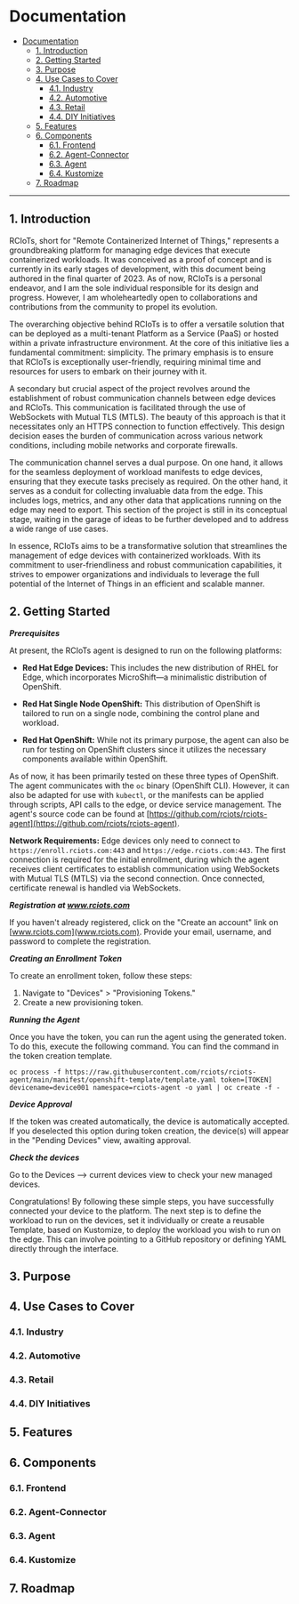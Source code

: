 # Documentation

- [Documentation](#documentation)
  - [1. Introduction](#1-introduction)
  - [2. Getting Started](#2-getting-started)
  - [3. Purpose](#3-purpose)
  - [4. Use Cases to Cover](#4-use-cases-to-cover)
    - [4.1. Industry](#41-industry)
    - [4.2. Automotive](#42-automotive)
    - [4.3. Retail](#43-retail)
    - [4.4. DIY Initiatives](#44-diy-initiatives)
  - [5. Features](#5-features)
  - [6. Components](#6-components)
    - [6.1. Frontend](#61-frontend)
    - [6.2. Agent-Connector](#62-agent-connector)
    - [6.3. Agent](#63-agent)
    - [6.4. Kustomize](#64-kustomize)
  - [7. Roadmap](#7-roadmap)

---

## 1. Introduction

RCIoTs, short for "Remote Containerized Internet of Things," represents a groundbreaking platform for managing edge devices that execute containerized workloads. It was conceived as a proof of concept and is currently in its early stages of development, with this document being authored in the final quarter of 2023. As of now, RCIoTs is a personal endeavor, and I am the sole individual responsible for its design and progress. However, I am wholeheartedly open to collaborations and contributions from the community to propel its evolution.

The overarching objective behind RCIoTs is to offer a versatile solution that can be deployed as a multi-tenant Platform as a Service (PaaS) or hosted within a private infrastructure environment. At the core of this initiative lies a fundamental commitment: simplicity. The primary emphasis is to ensure that RCIoTs is exceptionally user-friendly, requiring minimal time and resources for users to embark on their journey with it.

A secondary but crucial aspect of the project revolves around the establishment of robust communication channels between edge devices and RCIoTs. This communication is facilitated through the use of WebSockets with Mutual TLS (MTLS). The beauty of this approach is that it necessitates only an HTTPS connection to function effectively. This design decision eases the burden of communication across various network conditions, including mobile networks and corporate firewalls.

The communication channel serves a dual purpose. On one hand, it allows for the seamless deployment of workload manifests to edge devices, ensuring that they execute tasks precisely as required. On the other hand, it serves as a conduit for collecting invaluable data from the edge. This includes logs, metrics, and any other data that applications running on the edge may need to export. This section of the project is still in its conceptual stage, waiting in the garage of ideas to be further developed and to address a wide range of use cases.

In essence, RCIoTs aims to be a transformative solution that streamlines the management of edge devices with containerized workloads. With its commitment to user-friendliness and robust communication capabilities, it strives to empower organizations and individuals to leverage the full potential of the Internet of Things in an efficient and scalable manner.

## 2. Getting Started

***Prerequisites***

At present, the RCIoTs agent is designed to run on the following platforms:

- **Red Hat Edge Devices:** This includes the new distribution of RHEL for Edge, which incorporates MicroShift—a minimalistic distribution of OpenShift.

- **Red Hat Single Node OpenShift:** This distribution of OpenShift is tailored to run on a single node, combining the control plane and workload.

- **Red Hat OpenShift:** While not its primary purpose, the agent can also be run for testing on OpenShift clusters since it utilizes the necessary components available within OpenShift.

As of now, it has been primarily tested on these three types of OpenShift. The agent communicates with the `oc` binary (OpenShift CLI). However, it can also be adapted for use with `kubectl`, or the manifests can be applied through scripts, API calls to the edge, or device service management. The agent's source code can be found at [https://github.com/rciots/rciots-agent](https://github.com/rciots/rciots-agent).

**Network Requirements:** Edge devices only need to connect to `https://enroll.rciots.com:443` and `https://edge.rciots.com:443`. The first connection is required for the initial enrollment, during which the agent receives client certificates to establish communication using WebSockets with Mutual TLS (MTLS) via the second connection. Once connected, certificate renewal is handled via WebSockets.

***Registration at www.rciots.com***

If you haven't already registered, click on the "Create an account" link on [www.rciots.com](www.rciots.com). Provide your email, username, and password to complete the registration.

***Creating an Enrollment Token***

To create an enrollment token, follow these steps:

1. Navigate to "Devices" > "Provisioning Tokens."
2. Create a new provisioning token.

***Running the Agent***

Once you have the token, you can run the agent using the generated token. To do this, execute the following command. You can find the command in the token creation template.

```
oc process -f https://raw.githubusercontent.com/rciots/rciots-agent/main/manifest/openshift-template/template.yaml token=[TOKEN] devicename=device001 namespace=rciots-agent -o yaml | oc create -f -
```

***Device Approval***

If the token was created automatically, the device is automatically accepted. If you deselected this option during token creation, the device(s) will appear in the "Pending Devices" view, awaiting approval.

***Check the devices***

Go to the Devices --> current devices view to check your new managed devices.

Congratulations! By following these simple steps, you have successfully connected your device to the platform. The next step is to define the workload to run on the devices, set it individually or create a reusable Template, based on Kustomize, to deploy the workload you wish to run on the edge. This can involve pointing to a GitHub repository or defining YAML directly through the interface.

## 3. Purpose

## 4. Use Cases to Cover

### 4.1. Industry

### 4.2. Automotive

### 4.3. Retail

### 4.4. DIY Initiatives

## 5. Features

## 6. Components

### 6.1. Frontend

### 6.2. Agent-Connector

### 6.3. Agent

### 6.4. Kustomize

## 7. Roadmap